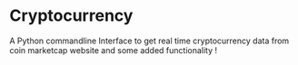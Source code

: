 # Cryptocurrency
A Python commandline Interface to get real time cryptocurrency data from coin marketcap website and some added functionality !
